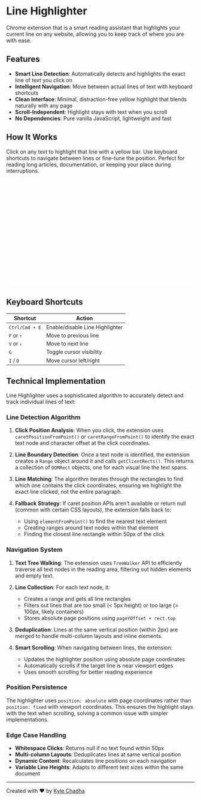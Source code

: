 # Line Highlighter

Chrome extension that is a smart reading assistant that highlights your current line on any website, allowing you to keep track of where you are with ease.

## Features

- **Smart Line Detection**: Automatically detects and highlights the exact line of text you click on
- **Intelligent Navigation**: Move between actual lines of text with keyboard shortcuts
- **Clean Interface**: Minimal, distraction-free yellow highlight that blends naturally with any page
- **Scroll-Independent**: Highlight stays with text when you scroll
- **No Dependencies**: Pure vanilla JavaScript, lightweight and fast

## How It Works

Click on any text to highlight that line with a yellow bar. Use keyboard shortcuts to navigate between lines or fine-tune the position. Perfect for reading long articles, documentation, or keeping your place during interruptions.

![Line Highlighter Demo](demo.gif)

## Keyboard Shortcuts

| Shortcut | Action |
|----------|--------|
| `Ctrl/Cmd + E` | Enable/disable Line Highlighter |
| `F` or `↑` | Move to previous line |
| `V` or `↓` | Move to next line |
| `G` | Toggle cursor visibility |
| `I` / `O` | Move cursor left/right |

## Technical Implementation

Line Highlighter uses a sophisticated algorithm to accurately detect and track individual lines of text:

### Line Detection Algorithm

1. **Click Position Analysis**: When you click, the extension uses `caretPositionFromPoint()` or `caretRangeFromPoint()` to identify the exact text node and character offset at the click coordinates.

2. **Line Boundary Detection**: Once a text node is identified, the extension creates a `Range` object around it and calls `getClientRects()`. This returns a collection of `DOMRect` objects, one for each visual line the text spans.

3. **Line Matching**: The algorithm iterates through the rectangles to find which one contains the click coordinates, ensuring we highlight the exact line clicked, not the entire paragraph.

4. **Fallback Strategy**: If caret position APIs aren't available or return null (common with certain CSS layouts), the extension falls back to:
   - Using `elementFromPoint()` to find the nearest text element
   - Creating ranges around text nodes within that element
   - Finding the closest line rectangle within 50px of the click

### Navigation System

1. **Text Tree Walking**: The extension uses `TreeWalker` API to efficiently traverse all text nodes in the reading area, filtering out hidden elements and empty text.

2. **Line Collection**: For each text node, it:
   - Creates a range and gets all line rectangles
   - Filters out lines that are too small (< 5px height) or too large (> 100px, likely containers)
   - Stores absolute page positions using `pageYOffset + rect.top`

3. **Deduplication**: Lines at the same vertical position (within 2px) are merged to handle multi-column layouts and inline elements.

4. **Smart Scrolling**: When navigating between lines, the extension:
   - Updates the highlighter position using absolute page coordinates
   - Automatically scrolls if the target line is near viewport edges
   - Uses smooth scrolling for better reading experience

### Position Persistence

The highlighter uses `position: absolute` with page coordinates rather than `position: fixed` with viewport coordinates. This ensures the highlight stays with the text when scrolling, solving a common issue with simpler implementations.

### Edge Case Handling

- **Whitespace Clicks**: Returns null if no text found within 50px
- **Multi-column Layouts**: Deduplicates lines at same vertical position
- **Dynamic Content**: Recalculates line positions on each navigation
- **Variable Line Heights**: Adapts to different text sizes within the same document

---

Created with ❤️ by [Kyle Chadha](https://twitter.com/kylechadha)